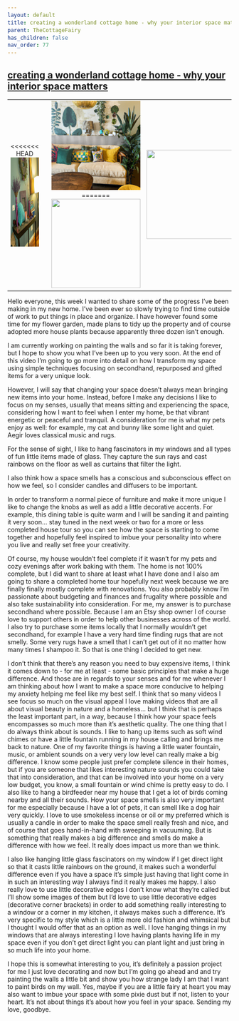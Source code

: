 ```yaml
---
layout: default
title: creating a wonderland cottage home - why your interior space matters
parent: TheCottageFairy
has_children: false
nav_order: 77
---
```


## [creating a wonderland cottage home - why your interior space matters](https://www.youtube.com/watch?v=CidKMkyqRGA)

<div>
<table align="center">
	<tr>
		<td align="center">
<<<<<<< HEAD
			<img src="../../assets/cottage_fairy_ai_generated_photos/creating_a_wonderland_cottage_home_-_why_your_interior_space_matters-[CidKMkyqRGA]/generated_00.png" height="200" width="200"/>
		</td>
		<td align="center">
			<img src="../../assets/cottage_fairy_ai_generated_photos/creating_a_wonderland_cottage_home_-_why_your_interior_space_matters-[CidKMkyqRGA]/generated_01.png" height="200" width="200"/>
		</td>
		<td align="center">
			<img src="../../assets/cottage_fairy_ai_generated_photos/creating_a_wonderland_cottage_home_-_why_your_interior_space_matters-[CidKMkyqRGA]/generated_02.png" height="200" width="200"/>
=======
			<img src="../../posters/creating_a_wonderland_cottage_home_-_why_your_interior_space_matters-[CidKMkyqRGA]/generated_00.png" height="200" width="200"/>
		</td>
		<td align="center">
			<img src="../../posters/creating_a_wonderland_cottage_home_-_why_your_interior_space_matters-[CidKMkyqRGA]/generated_01.png" height="200" width="200"/>
		</td>
		<td align="center">
			<img src="../../posters/creating_a_wonderland_cottage_home_-_why_your_interior_space_matters-[CidKMkyqRGA]/generated_02.png" height="200" width="200"/>
>>>>>>> ffe52613361410ad9d371a0f80e81de4dd24175f
		</td>
	</tr>
</table>
</div>

Hello everyone, this week I wanted to share some of the progress I’ve been making in my new home. I’ve been ever so slowly trying to find time outside of work to put things in place and organize. I have however found some time for my flower garden, made plans to tidy up the property and of course adopted more house plants because apparently three dozen isn’t enough.

I am currently working on painting the walls and so far it is taking forever, but I hope to show you what I’ve been up to you very soon. At the end of this video I’m going to go more into detail on how I transform my space using simple techniques focusing on secondhand, repurposed and gifted items for a very unique look.

However, I will say that changing your space doesn’t always mean bringing new items into your home. Instead, before I make any decisions I like to focus on my senses, usually that means sitting and experiencing the space, considering how I want to feel when I enter my home, be that vibrant energetic or peaceful and tranquil. A consideration for me is what my pets enjoy as well: for example, my cat and bunny like some light and quiet. Aegir loves classical music and rugs.

For the sense of sight, I like to hang fascinators in my windows and all types of fun little items made of glass. They capture the sun rays and cast rainbows on the floor as well as curtains that filter the light.

I also think how a space smells has a conscious and subconscious effect on how we feel, so I consider candles and diffusers to be important.

In order to transform a normal piece of furniture and make it more unique I like to change the knobs as well as add a little decorative accents. For example, this dining table is quite warm and I will be sanding it and painting it very soon… stay tuned in the next week or two for a more or less completed house tour so you can see how the space is starting to come together and hopefully feel inspired to imbue your personality into where you live and really set free your creativity.

Of course, my house wouldn’t feel complete if it wasn’t for my pets and cozy evenings after work baking with them. The home is not 100% complete, but I did want to share at least what I have done and I also am going to share a completed home tour hopefully next week because we are finally finally mostly complete with renovations. You also probably know I’m passionate about budgeting and finances and frugality where possible and also take sustainability into consideration. For me, my answer is to purchase secondhand where possible. Because I am an Etsy shop owner I of course love to support others in order to help other businesses across of the world. I also try to purchase some items locally that I normally wouldn’t get secondhand, for example I have a very hard time finding rugs that are not smelly. Some very rugs have a smell that I can’t get out of it no matter how many times I shampoo it. So that is one thing I decided to get new.

I don’t think that there’s any reason you need to buy expensive items, I think it comes down to - for me at least - some basic principles that make a huge difference. And those are in regards to your senses and for me whenever I am thinking about how I want to make a space more conducive to helping my anxiety helping me feel like my best self. I think that so many videos I see focus so much on the visual appeal I love making videos that are all about visual beauty in nature and a homeless… but I think that is perhaps the least important part, in a way, because I think how your space feels encompasses so much more than it’s aesthetic quality. The one thing that I do always think about is sounds. I like to hang up items such as soft wind chimes or have a little fountain running in my house calling and brings me back to nature. One of my favorite things is having a little water fountain, music, or ambient sounds on a very very low level can really make a big difference. I know some people just prefer complete silence in their homes, but if you are someone that likes interesting nature sounds you could take that into consideration, and that can be involved into your home on a very low budget, you know, a small fountain or wind chime is pretty easy to do. I also like to hang a birdfeeder near my house that I get a lot of birds coming nearby and all their sounds. How your space smells is also very important for me especially because I have a lot of pets, it can smell like a dog hair very quickly. I love to use smokeless incense or oil or my preferred which is usually a candle in order to make the space smell really fresh and nice, and of course that goes hand-in-hand with sweeping in vacuuming. But is something that really makes a big difference and smells do make a difference with how we feel. It really does impact us more than we think.

I also like hanging little glass fascinators on my window if I get direct light so that it casts little rainbows on the ground, it makes such a wonderful difference even if you have a space it’s simple just having that light come in in such an interesting way I always find it really makes me happy. I also really love to use little decorative edges I don’t know what they’re called but I’ll show some images of them but I’d love to use little decorative edges (decorative corner brackets) in order to add something really interesting to a window or a corner in my kitchen, it always makes such a difference. It’s very specific to my style which is a little more old fashion and whimsical but I thought I would offer that as an option as well. I love hanging things in my windows that are always interesting I love having plants having life in my space even if you don’t get direct light you can plant light and just bring in so much life into your home.

I hope this is somewhat interesting to you, it’s definitely a passion project for me I just love decorating and now but I’m going go ahead and and try painting the walls a little bit and show you how strange lady I am that I want to paint birds on my wall. Yes, maybe if you are a little fairy at heart you may also want to imbue your space with some pixie dust but if not, listen to your heart. It’s not about things it’s about how you feel in your space. Sending my love, goodbye.